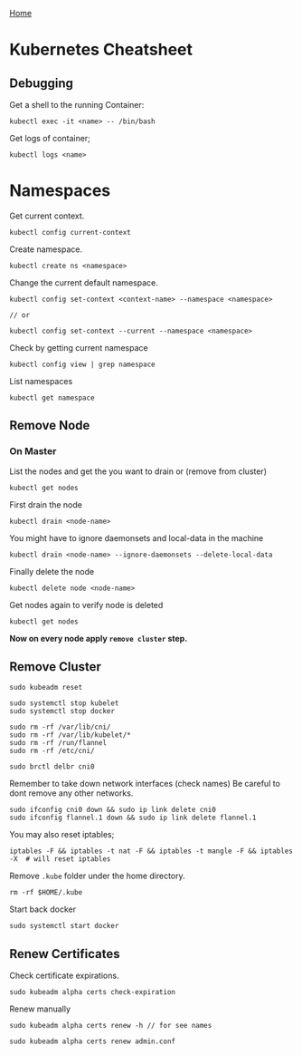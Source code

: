 [Home](../README.md)

# Kubernetes Cheatsheet

## Debugging

Get a shell to the running Container:

    kubectl exec -it <name> -- /bin/bash

Get logs of container;

    kubectl logs <name>

# Namespaces

Get current context.

    kubectl config current-context

Create namespace.

    kubectl create ns <namespace>

Change the current default namespace.

    kubectl config set-context <context-name> --namespace <namespace>

    // or

    kubectl config set-context --current --namespace <namespace>

Check by getting current namespace

    kubectl config view | grep namespace

List namespaces

    kubectl get namespace

## Remove Node

### On Master

List the nodes and get the <node-name> you want to drain or (remove from cluster)

    kubectl get nodes

First drain the node

    kubectl drain <node-name>

You might have to ignore daemonsets and local-data in the machine

    kubectl drain <node-name> --ignore-daemonsets --delete-local-data

Finally delete the node

    kubectl delete node <node-name>

Get nodes again to verify node is deleted

    kubectl get nodes

**Now on every node apply `remove cluster` step.**

## Remove Cluster

    sudo kubeadm reset

    sudo systemctl stop kubelet
    sudo systemctl stop docker

    sudo rm -rf /var/lib/cni/
    sudo rm -rf /var/lib/kubelet/*
    sudo rm -rf /run/flannel
    sudo rm -rf /etc/cni/

    sudo brctl delbr cni0

Remember to take down network interfaces (check names)
Be careful to dont remove any other networks.

    sudo ifconfig cni0 down && sudo ip link delete cni0
    sudo ifconfig flannel.1 down && sudo ip link delete flannel.1

You may also reset iptables;

    iptables -F && iptables -t nat -F && iptables -t mangle -F && iptables -X  # will reset iptables

Remove `.kube` folder under the home directory.

    rm -rf $HOME/.kube

Start back docker

    sudo systemctl start docker

## Renew Certificates

Check certificate expirations.

    sudo kubeadm alpha certs check-expiration

Renew manually

    sudo kubeadm alpha certs renew -h // for see names

    sudo kubeadm alpha certs renew admin.conf